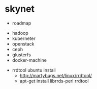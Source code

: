# skynet

* roadmap
 - hadoop 
 - kuberneter 
 - openstack
 - ceph
 - glusterfs
 - docker-machine

* rrdtool ubuntu install
   - http://martybugs.net/linux/rrdtool/
   - apt-get install librrds-perl rrdtool

